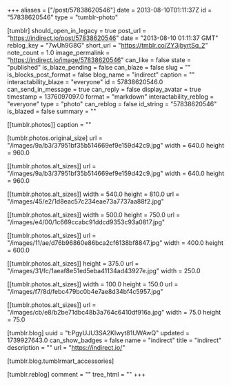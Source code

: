 +++
aliases = ["/post/57838620546"]
date = 2013-08-10T01:11:37Z
id = "57838620546"
type = "tumblr-photo"

[tumblr]
should_open_in_legacy = true
post_url = "https://indirect.io/post/57838620546"
date = "2013-08-10 01:11:37 GMT"
reblog_key = "7wUh9G8G"
short_url = "https://tmblr.co/ZY3jbyrtSq_2"
note_count = 1.0
image_permalink = "https://indirect.io/image/57838620546"
can_like = false
state = "published"
is_blaze_pending = false
can_blaze = false
slug = ""
is_blocks_post_format = false
blog_name = "indirect"
caption = ""
interactability_blaze = "everyone"
id = 57838620546.0
can_send_in_message = true
can_reply = false
display_avatar = true
timestamp = 1376097097.0
format = "markdown"
interactability_reblog = "everyone"
type = "photo"
can_reblog = false
id_string = "57838620546"
is_blazed = false
summary = ""

[[tumblr.photos]]
caption = ""

[tumblr.photos.original_size]
url = "/images/9a/b3/37951bf35b514669ef9e159d42c9.jpg"
width = 640.0
height = 960.0

[[tumblr.photos.alt_sizes]]
url = "/images/9a/b3/37951bf35b514669ef9e159d42c9.jpg"
width = 640.0
height = 960.0

[[tumblr.photos.alt_sizes]]
width = 540.0
height = 810.0
url = "/images/45/e2/1d8eac57c234eae73a7737aa88f2.jpg"

[[tumblr.photos.alt_sizes]]
width = 500.0
height = 750.0
url = "/images/e4/00/1c669ccabc91ddcd9353c93a0817.jpg"

[[tumblr.photos.alt_sizes]]
url = "/images/11/ae/d76b96860e86bca2cf6138bf8847.jpg"
width = 400.0
height = 600.0

[[tumblr.photos.alt_sizes]]
height = 375.0
url = "/images/31/fc/1aeaf8e51ed5eba41134ad43927e.jpg"
width = 250.0

[[tumblr.photos.alt_sizes]]
width = 100.0
height = 150.0
url = "/images/f7/8d/febc479bc0b4e7ae8d34bf4c5957.jpg"

[[tumblr.photos.alt_sizes]]
url = "/images/cb/e8/b2be71dbc48b3a764c6410df916a.jpg"
width = 75.0
height = 75.0

[tumblr.blog]
uuid = "t:PgyUJU3SA2Klwyt81UWAwQ"
updated = 1739927643.0
can_show_badges = false
name = "indirect"
title = "indirect"
description = ""
url = "https://indirect.io/"

[tumblr.blog.tumblrmart_accessories]

[tumblr.reblog]
comment = ""
tree_html = ""
+++
